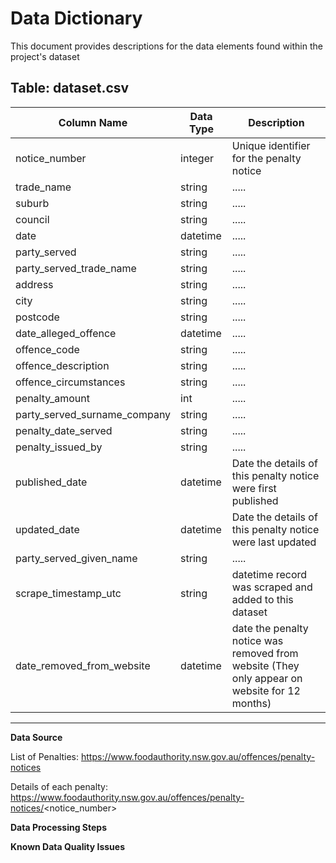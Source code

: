 # Data Dictionary

This document provides descriptions for the data elements found within the project's dataset

## Table: dataset.csv

| Column Name | Data Type | Description                                |
|--------------|-----------|----------------------------------------------------|
| notice_number| integer   | Unique identifier for the penalty notice              |
| trade_name   | string    |.....|
| suburb        | string    |.....|
| council   | string  | ..... |
| date   | datetime  | ..... |
| party_served   | string  | ..... |
| party_served_trade_name   | string  | ..... |
| address   | string  | ..... |
| city   | string  | ..... |
| postcode   | string  | ..... |
| date_alleged_offence   | datetime  | ..... |
| offence_code   | string  | ..... |
| offence_description   | string  | ..... |
| offence_circumstances   | string  | ..... |
| penalty_amount   | int  | ..... |
| party_served_surname_company   | string  | ..... |
| penalty_date_served   | string  | ..... |
| penalty_issued_by   | string  | ..... |
| published_date   | datetime  | Date the details of this penalty notice were first published |
| updated_date   | datetime  | Date the details of this penalty notice were last updated |
| party_served_given_name   | string  | ..... |
| scrape_timestamp_utc   | string  | datetime record was scraped and added to this dataset |
| date_removed_from_website   | datetime  | date the penalty notice was removed from website (They only appear on website for 12 months) |


---

**Data Source**

List of Penalties: https://www.foodauthority.nsw.gov.au/offences/penalty-notices

Details of each penalty: https://www.foodauthority.nsw.gov.au/offences/penalty-notices/<notice_number>

**Data Processing Steps**

**Known Data Quality Issues**
